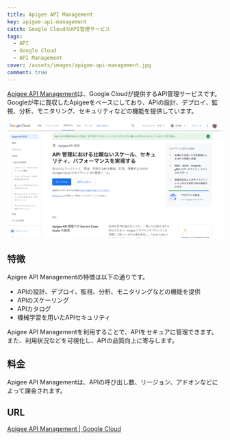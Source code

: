```yaml
---
title: Apigee API Management
key: apigee-api-management
catch: Google CloudのAPI管理サービス
tags:
  - API
  - Google Cloud
  - API Management
cover: /assets/images/apigee-api-management.jpg
comment: true
---
```


[Apigee API Management](https://cloud.google.com/apigee)は、Google Cloudが提供するAPI管理サービスです。Googleが年に買収したApigeeをベースにしており、APIの設計、デプロイ、監視、分析、モニタリング、セキュリティなどの機能を提供しています。

[![Apigee API ManagementのWebサイト](/assets/images/apigee-api-management.jpg)](https://cloud.google.com/apigee)

<!--more-->

## 特徴

Apigee API Managementの特徴は以下の通りです。

- APIの設計、デプロイ、監視、分析、モニタリングなどの機能を提供
- APIのスケーリング
- APIカタログ
- 機械学習を用いたAPIセキュリティ

Apigee API Managementを利用することで、APIをセキュアに管理できます。また、利用状況などを可視化し、APIの品質向上に寄与します。

## 料金

Apigee API Managementは、APIの呼び出し数、リージョン、アドオンなどによって課金されます。

## URL

[Apigee API Management \| Google Cloud](https://cloud.google.com/apigee)
